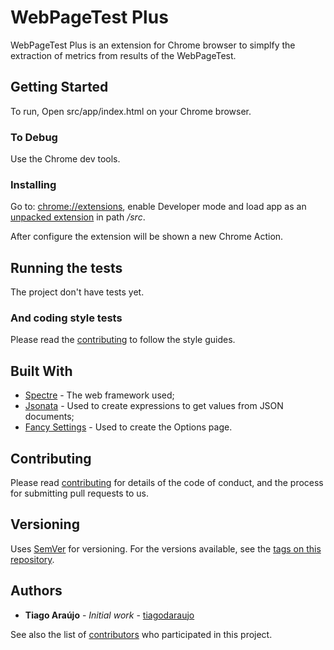# WebPageTest Plus

WebPageTest Plus is an extension for Chrome browser to simplfy the extraction of metrics from results of the WebPageTest.

## Getting Started

To run, Open src/app/index.html on your Chrome browser.

### To Debug

Use the Chrome dev tools.

### Installing

Go to: [chrome://extensions](chrome://extensions), enable Developer mode and load app as an [unpacked extension][chomeLoadUnpacked] in path */src*.

[chomeLoadUnpacked]: https://developer.chrome.com/extensions/tut_debugging#debug_bg

After configure the extension will be shown a new Chrome Action.

## Running the tests

The project don't have tests yet.

### And coding style tests

Please read the [contributing](CONTRIBUTING.md) to follow the style guides.

## Built With

* [Spectre](https://picturepan2.github.io/spectre/getting-started.html) - The web framework used;
* [Jsonata](http://docs.jsonata.org/) - Used to create expressions to get values from JSON documents;
* [Fancy Settings](https://github.com/altryne/fancy-settings) - Used to create the Options page.

## Contributing

Please read [contributing](CONTRIBUTING.md) for details of the code of conduct, and the process for submitting pull requests to us.

## Versioning

Uses [SemVer](http://semver.org/) for versioning. For the versions available, see the [tags on this repository][tags].

[tags]: https://github.com/tiagodaraujo/webpagetestplus/tags

## Authors

* **Tiago Araújo** - *Initial work* - [tiagodaraujo](https://github.com/tiagodaraujo)

See also the list of [contributors](https://github.com/tiagodaraujo/webpagetestplus/contributors) who participated in this project.

<!-- 
## License

This project is licensed under the MIT License - see the [LICENSE.md](LICENSE.md) file for details.
-->